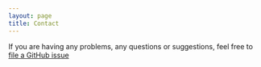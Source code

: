 ```yaml
---
layout: page
title: Contact
---
```


If you are having any problems, any questions or suggestions, feel free to [file a GitHub issue](https://github.com/tilaks26/tilaks26.github.io/issues/new)
